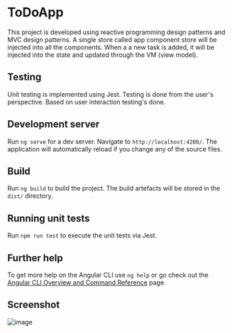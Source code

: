 # ToDoApp

This project is developed using reactive programming design patterns and MVC design patterns. A single store called app component store will be injected into all the components. When a a new task is added, it will be injected into the state and updated through the VM (view model).


## Testing

Unit testing is implemented using Jest. Testing is done from the user's perspective. Based on user interaction testing's done. 


## Development server

Run `ng serve` for a dev server. Navigate to `http://localhost:4200/`. The application will automatically reload if you change any of the source files.


## Build

Run `ng build` to build the project. The build artefacts will be stored in the `dist/` directory.

## Running unit tests

Run `npm run test` to execute the unit tests via Jest.


## Further help

To get more help on the Angular CLI use `ng help` or go check out the [Angular CLI Overview and Command Reference](https://angular.io/cli) page.

## Screenshot
![image](https://github.com/LijinBS/ReactiveToDoAPP/assets/34003511/f9fb45e9-bb0c-48c5-a1b9-df85de14bee6)
